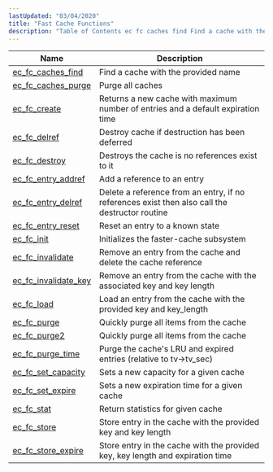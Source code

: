 ```yaml
---
lastUpdated: "03/04/2020"
title: "Fast Cache Functions"
description: "Table of Contents ec fc caches find Find a cache with the provided name ec fc caches purge Purge all caches ec fc create Returns a new cache with maximum number of entries and a default expiration time ec fc delref Destroy cache if destruction has been deferred ec fc..."
---
```



| Name                                                                                                    | Description                                                                                    |
|---------------------------------------------------------------------------------------------------------|------------------------------------------------------------------------------------------------|
| [ec_fc_caches_find](/momentum/3/3-api/apis-ec-fc-caches-find)       | Find a cache with the provided name                                                            |
| [ec_fc_caches_purge](/momentum/3/3-api/apis-ec-fc-caches-purge)     | Purge all caches                                                                               |
| [ec_fc_create](/momentum/3/3-api/apis-ec-fc-create)                 | Returns a new cache with maximum number of entries and a default expiration time               |
| [ec_fc_delref](/momentum/3/3-api/apis-ec-fc-delref)                 | Destroy cache if destruction has been deferred                                                 |
| [ec_fc_destroy](/momentum/3/3-api/apis-ec-fc-destroy)               | Destroys the cache is no references exist to it                                                |
| [ec_fc_entry_addref](/momentum/3/3-api/apis-ec-fc-entry-addref)     | Add a reference to an entry                                                                    |
| [ec_fc_entry_delref](/momentum/3/3-api/apis-ec-fc-entry-delref)     | Delete a reference from an entry, if no references exist then also call the destructor routine |
| [ec_fc_entry_reset](/momentum/3/3-api/apis-ec-fc-entry-reset)       | Reset an entry to a known state                                                                |
| [ec_fc_init](/momentum/3/3-api/apis-ec-fc-init)                     | Initializes the faster-cache subsystem                                                         |
| [ec_fc_invalidate](/momentum/3/3-api/apis-ec-fc-invalidate)         | Remove an entry from the cache and delete the cache reference                                  |
| [ec_fc_invalidate_key](/momentum/3/3-api/apis-ec-fc-invalidate-key) | Remove an entry from the cache with the associated key and key length                          |
| [ec_fc_load](/momentum/3/3-api/apis-ec-fc-load)                     | Load an entry from the cache with the provided key and key_length                              |
| [ec_fc_purge](/momentum/3/3-api/apis-ec-fc-purge)                   | Quickly purge all items from the cache                                                         |
| [ec_fc_purge2](/momentum/3/3-api/apis-ec-fc-purge-2)                 | Quickly purge all items from the cache                                                         |
| [ec_fc_purge_time](/momentum/3/3-api/apis-ec-fc-purge-time)         | Purge the cache's LRU and expired entries (relative to tv-&gt;tv_sec)                          |
| [ec_fc_set_capacity](/momentum/3/3-api/apis-ec-fc-set-capacity)     | Sets a new capacity for a given cache                                                          |
| [ec_fc_set_expire](/momentum/3/3-api/apis-ec-fc-set-expire)         | Sets a new expiration time for a given cache                                                   |
| [ec_fc_stat](/momentum/3/3-api/apis-ec-fc-stat)                     | Return statistics for given cache                                                              |
| [ec_fc_store](/momentum/3/3-api/apis-ec-fc-store)                   | Store entry in the cache with the provided key and key length                                  |
| [ec_fc_store_expire](/momentum/3/3-api/apis-ec-fc-store-expire)     | Store entry in the cache with the provided key, key length and expiration time                 |
